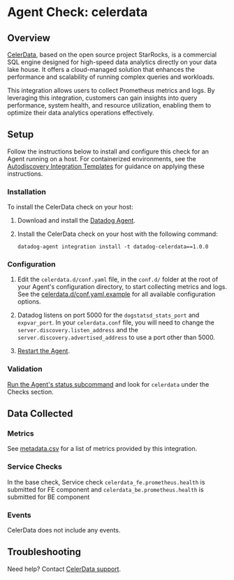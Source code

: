 # Agent Check: celerdata

## Overview

[CelerData][1], based on the open source project StarRocks, is a commercial SQL engine designed for high-speed data analytics directly on your data lake house. It offers a cloud-managed solution that enhances the performance and scalability of running complex queries and workloads.

This integration allows users to collect Prometheus metrics and logs. By leveraging this integration, customers can gain insights into query performance, system health, and resource utilization, enabling them to optimize their data analytics operations effectively.

## Setup

Follow the instructions below to install and configure this check for an Agent running on a host. For containerized environments, see the [Autodiscovery Integration Templates][2] for guidance on applying these instructions.

### Installation

To install the CelerData check on your host:

1. Download and install the [Datadog Agent][8].
2. Install the CelerData check on your host with the following command:

   ```shell
   datadog-agent integration install -t datadog-celerdata==1.0.0
   ```

### Configuration

1. Edit the `celerdata.d/conf.yaml` file, in the `conf.d/` folder at the root of your Agent's configuration directory, to start collecting metrics and logs. See the [celerdata.d/conf.yaml.example][3] for all available configuration options.

2. Datadog listens on port 5000 for the `dogstatsd_stats_port` and `expvar_port`. In your `celerdata.conf` file, you will need to change the `server.discovery.listen_address` and the `server.discovery.advertised_address` to use a port other than 5000.

3. [Restart the Agent][4].

### Validation

[Run the Agent's status subcommand][5] and look for `celerdata` under the Checks section.

## Data Collected

### Metrics


See [metadata.csv][6] for a list of metrics provided by this integration.

### Service Checks

In the base check, Service check `celerdata_fe.prometheus.health` is submitted for FE component and `celerdata_be.prometheus.health` is submitted for BE component 

### Events

CelerData does not include any events.

## Troubleshooting

Need help? Contact [CelerData support][7].

[1]: https://celerdata.com/
[2]: https://docs.datadoghq.com/agent/autodiscovery/integrations
[3]: https://github.com/DataDog/integrations-extras/blob/master/celerdata/datadog_checks/celerdata/data/conf.yaml.example
[4]: https://docs.datadoghq.com/agent/guide/agent-commands/#start-stop-and-restart-the-agent
[5]: https://docs.datadoghq.com/agent/guide/agent-commands/#agent-status-and-information
[6]: https://github.com/DataDog/integrations-extras/blob/master/celerdata/metadata.csv
[7]: todo@starrocks.com
[8]: https://app.datadoghq.com/account/settings/agent/latest
[9]: https://docs.starrocks.io/docs/administration/metrics/ 